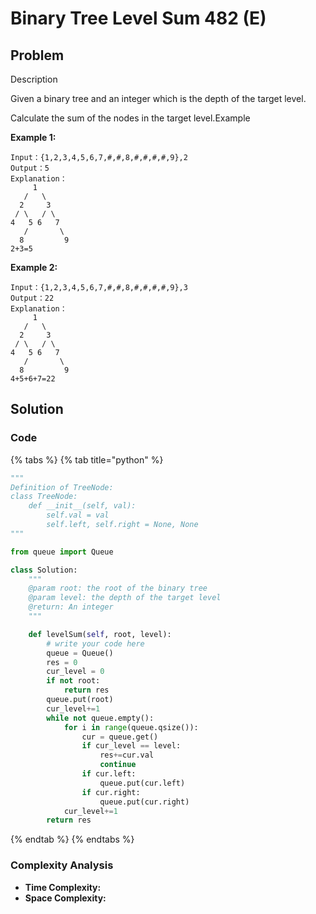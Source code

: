 # Binary Tree Level Sum 482 \(E\)

## Problem

Description

Given a binary tree and an integer which is the depth of the target level.

Calculate the sum of the nodes in the target level.Example

**Example 1:**

```text
Input：{1,2,3,4,5,6,7,#,#,8,#,#,#,#,9},2
Output：5 
Explanation：
     1
   /   \
  2     3
 / \   / \
4   5 6   7
   /       \
  8         9
2+3=5
```

**Example 2:**

```text
Input：{1,2,3,4,5,6,7,#,#,8,#,#,#,#,9},3
Output：22
Explanation：
     1
   /   \
  2     3
 / \   / \
4   5 6   7
   /       \
  8         9
4+5+6+7=22
```

## Solution 

### Code

{% tabs %}
{% tab title="python" %}
```python
"""
Definition of TreeNode:
class TreeNode:
    def __init__(self, val):
        self.val = val
        self.left, self.right = None, None
"""

from queue import Queue

class Solution:
    """
    @param root: the root of the binary tree
    @param level: the depth of the target level
    @return: An integer
    """

    def levelSum(self, root, level):
        # write your code here
        queue = Queue()
        res = 0
        cur_level = 0
        if not root:
            return res
        queue.put(root)
        cur_level+=1
        while not queue.empty():
            for i in range(queue.qsize()):
                cur = queue.get()
                if cur_level == level:
                    res+=cur.val
                    continue
                if cur.left:
                    queue.put(cur.left)
                if cur.right:
                    queue.put(cur.right)
            cur_level+=1
        return res
```
{% endtab %}
{% endtabs %}

### Complexity Analysis

* **Time Complexity:**
* **Space Complexity:**

